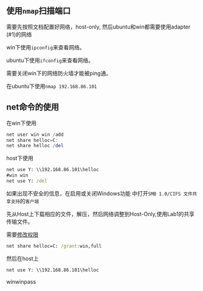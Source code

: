 ## 使用`nmap`扫描端口

需要先按照文档配置好网络，host-only, 然后ubuntu和win都需要使用adapter (#1)的网络

win下使用`ipconfig`来查看网络。

ubuntu下使用`ifconfig`来查看网络。

需要关闭win下的网络防火墙才能被ping通。

在ubuntu下使用`nmap 192.168.86.101`



## net命令的使用

在win下使用

```powershell
net user win win /add
net share helloc=C:
net share helloc /del
```

host下使用

```cmd
net use Y: \\192.168.86.101\helloc
#win win
net use Y: /del
```



如果出现不安全的信息，在启用或关闭Windows功能 中打开`SMB 1.0/CIFS 文件共享支持`的`客户端`



先从Host上下载相应的文件，解压，然后网络调整到Host-Only,使用Lab1的共享传输文件。

需要[修改权限](<https://blog.csdn.net/tingyuyiye01/article/details/49903297>)

```cmd
net share helloc=C: /grant:win,full
```

然后在host上

```cmd
net use Y: \\192.168.86.101\helloc
```

winwinpass